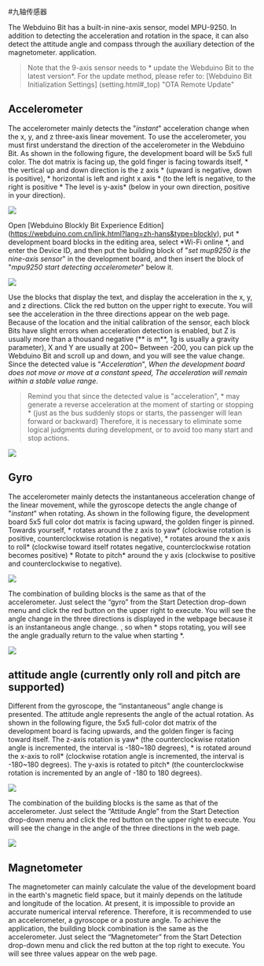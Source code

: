 #九轴传感器

The Webduino Bit has a built-in nine-axis sensor, model MPU-9250. In addition to detecting the acceleration and rotation in the space, it can also detect the attitude angle and compass through the auxiliary detection of the magnetometer. application.

> Note that the 9-axis sensor needs to * update the Webduino Bit to the latest version*. For the update method, please refer to: [Webduino Bit Initialization Settings] (setting.html#_top) "OTA Remote Update"

## Accelerometer

The accelerometer mainly detects the "*instant*" acceleration change when the x, y, and z three-axis linear movement. To use the accelerometer, you must first understand the direction of the accelerometer in the Webduino Bit. As shown in the following figure, the development board will be 5x5 full color. The dot matrix is ​​facing up, the gold finger is facing towards itself, * the vertical up and down direction is the z axis * (upward is negative, down is positive), * horizontal is left and right x axis * (to the left is negative, to the right is positive * The level is y-axis* (below in your own direction, positive in your direction).

![](img/tutorials/zh_cn/mpu9250-01.jpg)

Open [Webduino Blockly Bit Experience Edition] (https://webduino.com.cn/link.html?lang=zh-hans&type=blockly), put * development board blocks in the editing area, select *Wi-Fi online *, and enter the Device ID, and then put the building block of "*set mup9250 is the nine-axis sensor*" in the development board, and then insert the block of "*mpu9250 start detecting accelerometer*" below it.

![](img/tutorials/zh_cn/mpu9250-02.jpg)

Use the blocks that display the text, and display the acceleration in the x, y, and z directions. Click the red button on the upper right to execute. You will see the acceleration in the three directions appear on the web page. Because of the location and the initial calibration of the sensor, each block Bits have slight errors when acceleration detection is enabled, but Z is usually more than a thousand negative (** is m**, 1g is usually a gravity parameter), X and Y are usually at 200~ Between -200, you can pick up the Webduino Bit and scroll up and down, and you will see the value change. Since the detected value is "*Acceleration*", *When the development board does not move or move at a constant speed, The acceleration will remain within a stable value range*.

> Remind you that since the detected value is "acceleration", * may generate a reverse acceleration at the moment of starting or stopping * (just as the bus suddenly stops or starts, the passenger will lean forward or backward) Therefore, it is necessary to eliminate some logical judgments during development, or to avoid too many start and stop actions.

![](img/tutorials/zh_cn/mpu9250-03.jpg)

## Gyro

The accelerometer mainly detects the instantaneous acceleration change of the linear movement, while the gyroscope detects the angle change of "*instant*" when rotating. As shown in the following figure, the development board 5x5 full color dot matrix is ​​facing upward, the golden finger is pinned. Towards yourself, * rotates around the z axis to yaw* (clockwise rotation is positive, counterclockwise rotation is negative), * rotates around the x axis to roll* (clockwise toward itself rotates negative, counterclockwise rotation becomes positive) * Rotate to pitch* around the y axis (clockwise to positive and counterclockwise to negative).

![](img/tutorials/zh_cn/mpu9250-04.jpg)

The combination of building blocks is the same as that of the accelerometer. Just select the “gyro” from the Start Detection drop-down menu and click the red button on the upper right to execute. You will see the angle change in the three directions is displayed in the webpage because it is an instantaneous angle change. , so when * stops rotating, you will see the angle gradually return to the value when starting *.

![](img/tutorials/zh_cn/mpu9250-05.jpg)

## attitude angle (currently only roll and pitch are supported)

Different from the gyroscope, the “instantaneous” angle change is presented. The attitude angle represents the angle of the actual rotation. As shown in the following figure, the 5x5 full-color dot matrix of the development board is facing upwards, and the golden finger is facing toward itself. The z-axis rotation is yaw* (the counterclockwise rotation angle is incremented, the interval is -180~180 degrees), * is rotated around the x-axis to roll* (clockwise rotation angle is incremented, the interval is -180~180 degrees). The y-axis is rotated to pitch* (the counterclockwise rotation is incremented by an angle of -180 to 180 degrees).

![](img/tutorials/zh_cn/mpu9250-06.jpg)

The combination of the building blocks is the same as that of the accelerometer. Just select the “Attitude Angle” from the Start Detection drop-down menu and click the red button on the upper right to execute. You will see the change in the angle of the three directions in the web page.

![](img/tutorials/zh_cn/mpu9250-07.jpg)

## Magnetometer

The magnetometer can mainly calculate the value of the development board in the earth's magnetic field space, but it mainly depends on the latitude and longitude of the location. At present, it is impossible to provide an accurate numerical interval reference. Therefore, it is recommended to use an accelerometer, a gyroscope or a posture angle. To achieve the application, the building block combination is the same as the accelerometer. Just select the “Magnetometer” from the Start Detection drop-down menu and click the red button at the top right to execute. You will see three values ​​appear on the web page.